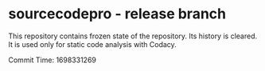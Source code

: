 # sourcecodepro - release branch

This repository contains frozen state of the repository.
Its history is cleared. It is used only for static code
analysis with Codacy.

Commit Time: 1698331269